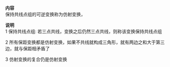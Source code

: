 **内容**  
保持共线点组的可逆变换称为仿射变换，  
  
**说明**  
1 保持共线点组: 若三点共线，变换之后仍然三点共线，则称该变换保持共线点组  
  
2 所有保距变换都是仿射变换，如果不共线就构成三角形，就有两边之和大于第三边，就与保距相矛盾了  
  
3 仿射变换的复合仍是仿射变换  
